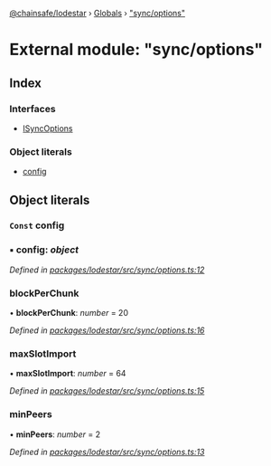 [@chainsafe/lodestar](../README.md) › [Globals](../globals.md) › ["sync/options"](_sync_options_.md)

# External module: "sync/options"

## Index

### Interfaces

* [ISyncOptions](../interfaces/_sync_options_.isyncoptions.md)

### Object literals

* [config](_sync_options_.md#const-config)

## Object literals

### `Const` config

### ▪ **config**: *object*

*Defined in [packages/lodestar/src/sync/options.ts:12](https://github.com/ChainSafe/lodestar/blob/a47516d64/packages/lodestar/src/sync/options.ts#L12)*

###  blockPerChunk

• **blockPerChunk**: *number* = 20

*Defined in [packages/lodestar/src/sync/options.ts:16](https://github.com/ChainSafe/lodestar/blob/a47516d64/packages/lodestar/src/sync/options.ts#L16)*

###  maxSlotImport

• **maxSlotImport**: *number* = 64

*Defined in [packages/lodestar/src/sync/options.ts:15](https://github.com/ChainSafe/lodestar/blob/a47516d64/packages/lodestar/src/sync/options.ts#L15)*

###  minPeers

• **minPeers**: *number* = 2

*Defined in [packages/lodestar/src/sync/options.ts:13](https://github.com/ChainSafe/lodestar/blob/a47516d64/packages/lodestar/src/sync/options.ts#L13)*
